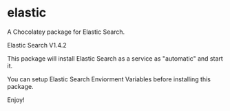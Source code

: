 elastic
=======

A Chocolatey package for Elastic Search.

Elastic Search V1.4.2

This package will install Elastic Search as a service as "automatic" and start it. 

You can setup Elastic Search Enviorment Variables before installing this package. 

Enjoy!


